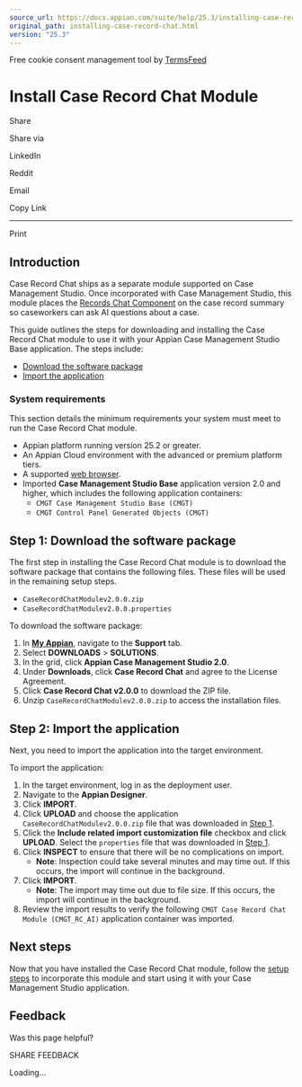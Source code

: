 ```yaml
---
source_url: https://docs.appian.com/suite/help/25.3/installing-case-record-chat.html
original_path: installing-case-record-chat.html
version: "25.3"
---
```


Free cookie consent management tool by [TermsFeed](https://www.termsfeed.com/)

# Install Case Record Chat Module

Share

Share via

LinkedIn

Reddit

Email

Copy Link

* * *

Print

## Introduction

Case Record Chat ships as a separate module supported on Case Management Studio. Once incorporated with Case Management Studio, this module places the [Records Chat Component](Records_Chat_Component.html) on the case record summary so caseworkers can ask AI questions about a case.

This guide outlines the steps for downloading and installing the Case Record Chat module to use it with your Appian Case Management Studio Base application. The steps include:

-   [Download the software package](#step-1-download-the-software-package)
-   [Import the application](#step-2-import-the-application)

### System requirements

This section details the minimum requirements your system must meet to run the Case Record Chat module.

-   Appian platform running version 25.2 or greater.
-   An Appian Cloud environment with the advanced or premium platform tiers.
-   A supported [web browser](System_Requirements.html#web-browsers).
-   Imported **Case Management Studio Base** application version 2.0 and higher, which includes the following application containers:
    -   `CMGT Case Management Studio Base (CMGT)`
    -   `CMGT Control Panel Generated Objects (CMGT)`

## Step 1: Download the software package

The first step in installing the Case Record Chat module is to download the software package that contains the following files. These files will be used in the remaining setup steps.

-   `CaseRecordChatModulev2.0.0.zip`
-   `CaseRecordChatModulev2.0.0.properties`

To download the software package:

1.  In **[My Appian](https://forum.appian.com/suite/sites/myappian/page/support)**, navigate to the **Support** tab.
2.  Select **DOWNLOADS** > **SOLUTIONS**.
3.  In the grid, click **Appian Case Management Studio 2.0**.
4.  Under **Downloads**, click **Case Record Chat** and agree to the License Agreement.
5.  Click **Case Record Chat v2.0.0** to download the ZIP file.
6.  Unzip `CaseRecordChatModulev2.0.0.zip` to access the installation files.

## Step 2: Import the application

Next, you need to import the application into the target environment.

To import the application:

1.  In the target environment, log in as the deployment user.
2.  Navigate to the **Appian Designer**.
3.  Click **IMPORT**.
4.  Click **UPLOAD** and choose the application `CaseRecordChatModulev2.0.0.zip` file that was downloaded in [Step 1](#step-1-download-the-software-package).
5.  Click the **Include related import customization file** checkbox and click **UPLOAD**. Select the `properties` file that was downloaded in [Step 1](#step-1-download-the-software-package).
6.  Click **INSPECT** to ensure that there will be no complications on import.
    -   **Note**: Inspection could take several minutes and may time out. If this occurs, the import will continue in the background.
7.  Click **IMPORT**.
    -   **Note**: The import may time out due to file size. If this occurs, the import will continue in the background.
8.  Review the import results to verify the following `CMGT Case Record Chat Module (CMGT_RC_AI)` application container was imported.

## Next steps

Now that you have installed the Case Record Chat module, follow the [setup steps](setup-case-record-chat.html) to incorporate this module and start using it with your Case Management Studio application.

## Feedback

Was this page helpful?

SHARE FEEDBACK

Loading...